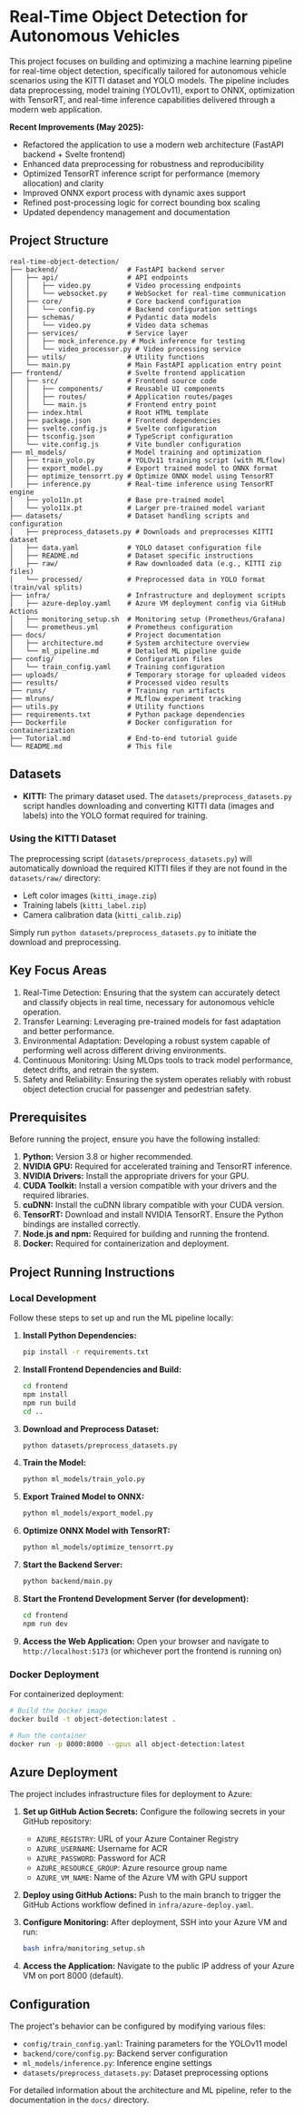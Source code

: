 # Real-Time Object Detection for Autonomous Vehicles

This project focuses on building and optimizing a machine learning pipeline for real-time object detection, specifically tailored for autonomous vehicle scenarios using the KITTI dataset and YOLO models. The pipeline includes data preprocessing, model training (YOLOv11), export to ONNX, optimization with TensorRT, and real-time inference capabilities delivered through a modern web application.

**Recent Improvements (May 2025):**

* Refactored the application to use a modern web architecture (FastAPI backend + Svelte frontend)
* Enhanced data preprocessing for robustness and reproducibility
* Optimized TensorRT inference script for performance (memory allocation) and clarity
* Improved ONNX export process with dynamic axes support
* Refined post-processing logic for correct bounding box scaling
* Updated dependency management and documentation

## Project Structure

```plaintext
real-time-object-detection/
├── backend/                 # FastAPI backend server
│   ├── api/                 # API endpoints
│   │   ├── video.py         # Video processing endpoints
│   │   └── websocket.py     # WebSocket for real-time communication
│   ├── core/                # Core backend configuration
│   │   └── config.py        # Backend configuration settings
│   ├── schemas/             # Pydantic data models
│   │   └── video.py         # Video data schemas
│   ├── services/            # Service layer
│   │   ├── mock_inference.py # Mock inference for testing
│   │   └── video_processor.py # Video processing service
│   ├── utils/               # Utility functions
│   └── main.py              # Main FastAPI application entry point
├── frontend/                # Svelte frontend application
│   ├── src/                 # Frontend source code
│   │   ├── components/      # Reusable UI components
│   │   ├── routes/          # Application routes/pages
│   │   └── main.js          # Frontend entry point
│   ├── index.html           # Root HTML template
│   ├── package.json         # Frontend dependencies
│   ├── svelte.config.js     # Svelte configuration
│   ├── tsconfig.json        # TypeScript configuration
│   └── vite.config.js       # Vite bundler configuration
├── ml_models/               # Model training and optimization
│   ├── train_yolo.py        # YOLOv11 training script (with MLflow)
│   ├── export_model.py      # Export trained model to ONNX format
│   ├── optimize_tensorrt.py # Optimize ONNX model using TensorRT
│   ├── inference.py         # Real-time inference using TensorRT engine
│   ├── yolo11n.pt           # Base pre-trained model
│   └── yolo11x.pt           # Larger pre-trained model variant
├── datasets/                # Dataset handling scripts and configuration
│   ├── preprocess_datasets.py # Downloads and preprocesses KITTI dataset
│   ├── data.yaml            # YOLO dataset configuration file
│   ├── README.md            # Dataset specific instructions
│   ├── raw/                 # Raw downloaded data (e.g., KITTI zip files)
│   └── processed/           # Preprocessed data in YOLO format (train/val splits)
├── infra/                   # Infrastructure and deployment scripts
│   ├── azure-deploy.yaml    # Azure VM deployment config via GitHub Actions
│   ├── monitoring_setup.sh  # Monitoring setup (Prometheus/Grafana)
│   └── prometheus.yml       # Prometheus configuration
├── docs/                    # Project documentation
│   ├── architecture.md      # System architecture overview
│   └── ml_pipeline.md       # Detailed ML pipeline guide
├── config/                  # Configuration files
│   └── train_config.yaml    # Training configuration
├── uploads/                 # Temporary storage for uploaded videos
├── results/                 # Processed video results
├── runs/                    # Training run artifacts
├── mlruns/                  # MLflow experiment tracking
├── utils.py                 # Utility functions
├── requirements.txt         # Python package dependencies
├── Dockerfile               # Docker configuration for containerization
├── Tutorial.md              # End-to-end tutorial guide
└── README.md                # This file
```

## Datasets

* **KITTI:** The primary dataset used. The `datasets/preprocess_datasets.py` script handles downloading and converting KITTI data (images and labels) into the YOLO format required for training.

### Using the KITTI Dataset

The preprocessing script (`datasets/preprocess_datasets.py`) will automatically download the required KITTI files if they are not found in the `datasets/raw/` directory:

* Left color images (`kitti_image.zip`)
* Training labels (`kitti_label.zip`)
* Camera calibration data (`kitti_calib.zip`)

Simply run `python datasets/preprocess_datasets.py` to initiate the download and preprocessing.

## Key Focus Areas

1. Real-Time Detection: Ensuring that the system can accurately detect and classify objects in real time, necessary for autonomous vehicle operation.
2. Transfer Learning: Leveraging pre-trained models for fast adaptation and better performance.
3. Environmental Adaptation: Developing a robust system capable of performing well across different driving environments.
4. Continuous Monitoring: Using MLOps tools to track model performance, detect drifts, and retrain the system.
5. Safety and Reliability: Ensuring the system operates reliably with robust object detection crucial for passenger and pedestrian safety.

## Prerequisites

Before running the project, ensure you have the following installed:

1. **Python:** Version 3.8 or higher recommended.
2. **NVIDIA GPU:** Required for accelerated training and TensorRT inference.
3. **NVIDIA Drivers:** Install the appropriate drivers for your GPU.
4. **CUDA Toolkit:** Install a version compatible with your drivers and the required libraries.
5. **cuDNN:** Install the cuDNN library compatible with your CUDA version.
6. **TensorRT:** Download and install NVIDIA TensorRT. Ensure the Python bindings are installed correctly.
7. **Node.js and npm:** Required for building and running the frontend.
8. **Docker:** Required for containerization and deployment.

## Project Running Instructions

### Local Development

Follow these steps to set up and run the ML pipeline locally:

1. **Install Python Dependencies:**

    ```bash
    pip install -r requirements.txt
    ```

2. **Install Frontend Dependencies and Build:**

    ```bash
    cd frontend
    npm install
    npm run build
    cd ..
    ```

3. **Download and Preprocess Dataset:**

    ```bash
    python datasets/preprocess_datasets.py
    ```

4. **Train the Model:**

    ```bash
    python ml_models/train_yolo.py
    ```

5. **Export Trained Model to ONNX:**

    ```bash
    python ml_models/export_model.py
    ```

6. **Optimize ONNX Model with TensorRT:**

    ```bash
    python ml_models/optimize_tensorrt.py
    ```

7. **Start the Backend Server:**

    ```bash
    python backend/main.py
    ```

8. **Start the Frontend Development Server (for development):**

    ```bash
    cd frontend
    npm run dev
    ```

9. **Access the Web Application:**
   Open your browser and navigate to `http://localhost:5173` (or whichever port the frontend is running on)

### Docker Deployment

For containerized deployment:

```bash
# Build the Docker image
docker build -t object-detection:latest .

# Run the container
docker run -p 8000:8000 --gpus all object-detection:latest
```

## Azure Deployment

The project includes infrastructure files for deployment to Azure:

1. **Set up GitHub Action Secrets:**
   Configure the following secrets in your GitHub repository:
   - `AZURE_REGISTRY`: URL of your Azure Container Registry
   - `AZURE_USERNAME`: Username for ACR
   - `AZURE_PASSWORD`: Password for ACR
   - `AZURE_RESOURCE_GROUP`: Azure resource group name
   - `AZURE_VM_NAME`: Name of the Azure VM with GPU support

2. **Deploy using GitHub Actions:**
   Push to the main branch to trigger the GitHub Actions workflow defined in `infra/azure-deploy.yaml`.

3. **Configure Monitoring:**
   After deployment, SSH into your Azure VM and run:
   ```bash
   bash infra/monitoring_setup.sh
   ```

4. **Access the Application:**
   Navigate to the public IP address of your Azure VM on port 8000 (default).

## Configuration

The project's behavior can be configured by modifying various files:

* `config/train_config.yaml`: Training parameters for the YOLOv11 model
* `backend/core/config.py`: Backend server configuration
* `ml_models/inference.py`: Inference engine settings
* `datasets/preprocess_datasets.py`: Dataset preprocessing options

For detailed information about the architecture and ML pipeline, refer to the documentation in the `docs/` directory.
